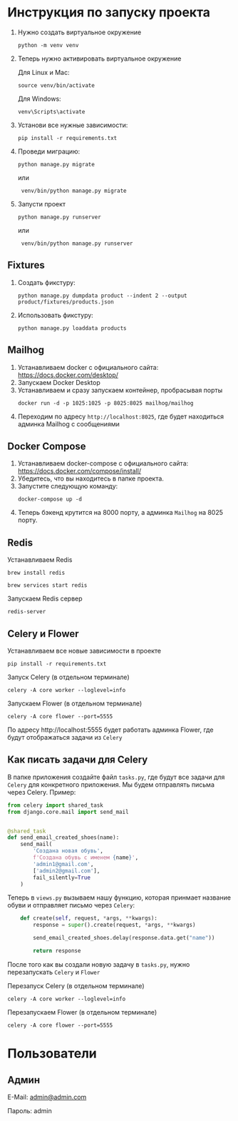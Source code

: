 # Инструкция по запуску проекта
1. Нужно создать виртуальное окружение
    ```
    python -m venv venv
    ```

2. Теперь нужно активировать виртуальное окружение

    Для Linux и Mac:
    ```
    source venv/bin/activate
    ```

    Для Windows:
    ```
    venv\Scripts\activate
    ```

3. Установи все нужные зависимости:
    ```
    pip install -r requirements.txt
    ```
   
4. Проведи миграцию:
    ```
    python manage.py migrate
    ```
   или
   ```
    venv/bin/python manage.py migrate
    ```

5. Запусти проект
    ```
    python manage.py runserver
    ```
   или 
   ```
    venv/bin/python manage.py runserver
    ```

## Fixtures
1. Создать фикстуру:
   ```
   python manage.py dumpdata product --indent 2 --output product/fixtures/products.json
   ```
2. Использовать фикстуру:
   ```
   python manage.py loaddata products
   ```
   
## Mailhog
1. Устанавливаем docker с официального сайта: https://docs.docker.com/desktop/
2. Запускаем Docker Desktop
3. Устанавливаем и сразу запускаем контейнер, пробрасывая порты
   ```
   docker run -d -p 1025:1025 -p 8025:8025 mailhog/mailhog
   ```
4. Переходим по адресу `http://localhost:8025`, где будет находиться админка Mailhog с сообщениями
   
## Docker Compose
1. Устанавливаем docker-compose с официального сайта: https://docs.docker.com/compose/install/
2. Убедитесь, что вы находитесь в папке проекта.
3. Запустите следующую команду:
   ```
   docker-compose up -d
   ```
4. Теперь бэкенд крутится на 8000 порту, а админка `Mailhog` на 8025 порту.

## Redis
Устанавливаем Redis
```
brew install redis
```
```
brew services start redis
```
Запускаем Redis сервер
```
redis-server
```

## Celery и Flower
Устанавливаем все новые зависимости в проекте
```
pip install -r requirements.txt
```
Запуск Celery (в отдельном терминале)
```
celery -A core worker --loglevel=info
```
Запускаем Flower (в отдельном терминале)
```
celery -A core flower --port=5555
```
По адресу http://localhost:5555 будет работать админка Flower, где будут отображаться задачи из `Celery`

## Как писать задачи для Celery
В папке приложения создайте файл `tasks.py`, где будут все задачи для `Celery` для конкретного приложения. Мы будем отправлять письма через Celery. Пример:
```python
from celery import shared_task
from django.core.mail import send_mail


@shared_task
def send_email_created_shoes(name):
    send_mail(
        'Создана новая обувь',
        f'Создана обувь с именем {name}',
        'admin1@gmail.com',
        ['admin2@gmail.com'],
        fail_silently=True
    )
```

Теперь в `views.py` вызываем нашу функцию, которая принмает название обуви и отправляет письмо через `Celery`:
```python
    def create(self, request, *args, **kwargs):
        response = super().create(request, *args, **kwargs)

        send_email_created_shoes.delay(response.data.get("name"))

        return response
```

После того как вы создали новую задачу в `tasks.py`, нужно перезапускать `Celery` и `Flower`

Перезапуск Celery (в отдельном терминале)
```
celery -A core worker --loglevel=info
```
Перезапускаем Flower (в отдельном терминале)
```
celery -A core flower --port=5555
```
# Пользователи
## Админ
E-Mail: admin@admin.com

Пароль: admin

